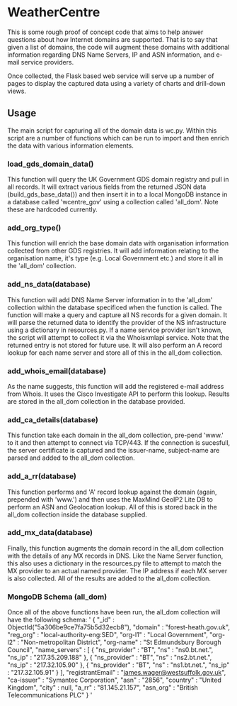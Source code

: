 # WeatherCentre

This is some rough proof of concept code that aims to help answer questions about how Internet domains are supported. That is to say that given a list of domains, the code will augment these domains with additional information regarding DNS Name Servers, IP and ASN information, and e-mail service providers.

Once collected, the Flask based web service will serve up a number of pages to display the captured data using a variety of charts and drill-down views.
## Usage

The main script for capturing all of the domain data is wc.py. Within this script are a number of functions which can be run to import and then enrich the data with various information elements.

### load_gds_domain_data()

This function will query the UK Government GDS domain registry and pull in all records. It will extract various fields from the returned JSON data (build_gds_base_data()) and then insert it in to a local MongoDB instance in a database called 'wcentre_gov' using a collection called 'all_dom'. Note these are hardcoded currently.

### add_org_type()

This function will enrich the base domain data with organisation information collected from other GDS registries. It will add information relating to the organisation name, it's type (e.g. Local Government etc.) and store it all in the 'all_dom' collection.

### add_ns_data(database)

This function will add DNS Name Server information in to the 'all_dom' collection within the database specificed when the function is called. The function will make a query and capture all NS records for a given domain. It will parse the returned data to identify the provider of the NS infrastructure using a dictionary in resources.py. If a name service provider isn't known, the script will attempt to collect it via the Whoisxmlapi service. Note that the returned entry is not stored for future use. It will also perform an A record lookup for each name server and store all of this in the all_dom collection.

### add_whois_email(database)

As the name suggests, this function will add the registered e-mail address from Whois. It uses the Cisco Investigate API to perform this lookup. Results are stored in the all_dom collection in the database provided. 

### add_ca_details(database)

This function take each domain in the all_dom collection, pre-pend 'www.' to it and then attempt to connect via TCP/443. If the connection is sucesfull, the server certificate is captured and the issuer-name, subject-name are parsed and added to the all_dom collection. 

### add_a_rr(database)

This function performs and 'A' record lookup against the domain (again, prepended with 'www.') and then uses the MaxMind GeoIP2 Lite DB to perform an ASN and Geolocation lookup. All of this is stored back in the all_dom collection inside the database supplied. 

### add_mx_data(database)

Finally, this function augments the domain record in the all_dom collection with the details of any MX records in DNS. Like the Name Server function, this also uses a dictionary in the resources.py file to attempt to match the MX provider to an actual named provider. The IP address if each MX server is also collected. All of the results are added to the all_dom collection. 

### MongoDB Schema (all_dom)

Once all of the above functions have been run, the all_dom collection will have the following schema:
'
{
    "_id" : ObjectId("5a306be9ce7fa75b5d32ecb8"),
    "domain" : "forest-heath.gov.uk",
    "reg_org" : "local-authority-eng:SED",
    "org-l1" : "Local Government",
    "org-l2" : "Non-metropolitan District",
    "org-name" : "St Edmundsbury Borough Council",
    "name_servers" : [ 
        {
            "ns_provider" : "BT",
            "ns" : "ns0.bt.net.",
            "ns_ip" : "217.35.209.188"
        }, 
        {
            "ns_provider" : "BT",
            "ns" : "ns2.bt.net.",
            "ns_ip" : "217.32.105.90"
        }, 
        {
            "ns_provider" : "BT",
            "ns" : "ns1.bt.net.",
            "ns_ip" : "217.32.105.91"
        }
    ],
    "registrantEmail" : "james.wager@westsuffolk.gov.uk",
    "ca-issuer" : "Symantec Corporation",
    "asn" : "2856",
    "country" : "United Kingdom",
    "city" : null,
    "a_rr" : "81.145.21.157",
    "asn_org" : "British Telecommunications PLC"
}
'
